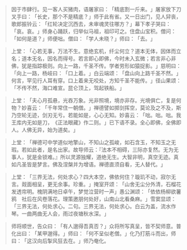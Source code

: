 > 因于市肆行。见一客人买猪肉，语屠家曰：​「精底割一斤来。​」屠家放下刀叉手曰：​「长史，那个不是精底？​」师于此有省。又一日出门，见人舁丧，歌郎振铃云：​「红轮决定沉西去，未审魂灵往哪方？​」幕下孝子哭曰：​「哀。哀。​」师身心踊跃，归举似马祖，祖印可之。住盘山宝积。僧问：​「如何是道？​」师便咄。僧曰：​「学人未晓？​」师曰：​「去。​」

> 上堂：​「心若无事，万法不生。意绝玄机，纤尘何立？道本无体，因体而立名；道本无名，因名而得号。若言即心即佛，今时未入玄微；若言非心非佛，犹是指踪极则。向上一路，千圣不传。学者劳形如猿捉影。​」慈明曰：​「向上一路，杨岐曰：​「口上着。​」白云端颂：​「盘山向上路千圣不然。​」何言，罕见行人耳有穿。口上着来无咬处，方知千圣不能传。​」径山果颂：​「不传不然，海口难宣。昆仑顶上，驾起铁船。​」

> 上堂：​「夫心月孤悬，光吞万象。光非照境，境亦非存。光境俱亡，复是何物？妙喜云：​「千年常住一朝僧。​」禅德譬如掷剑挥空，莫论及之不及，斯乃空轮无迹，剑刃无亏。若能如是，心心无知。妙喜云：​「咄。咄。咄。我王库内无如是刀，​《正法眼藏》作二则。​」已下语不录。全心即佛，全佛即人。人佛无异，始为道矣。​」

> 上堂：​「禅德可中学道似地擎山，不知山之孤峻，如石含玉，不知玉之无瑕。若如此者，是名出家。故导师云：『法本不相碍，三际亦复然。无为无事人，犹是金锁难。』所以灵源独耀，道绝无生。大智非明，真空无迹。真如凡圣皆是梦言。佛及涅槃并为增语。禅德直须自看，无人替代。​」

> 上堂：​「三界无法，何处求心？四大本空，佛依何住？璇玑不动，寂尔无言。觌面相呈，更无余事。珍重。​」掩室开颂：​「山舍无尘分外清，石榴花发透帘明。槐阴满地日卓午，梦觉泣营时一声」愚公渊颂：​「依依杨柳欲薯鸦　社后在风卷落花。理策邀朋何处好，山南山北看桑麻。​」雪窦显颂：​「三界无法，何处求心。二句。三界无法，何处求心。白云为盖，流水作琴。一曲两曲无人会，雨过夜塘秋水深。​」

> 师将顺世，告众曰：​「有人邈得吾真否？​」众将所写真呈，皆不契师意。普化出曰：​「某甲邈得。​」师曰：​「何不呈似老僧。​」化乃打筋斗而出，师曰：​「这汉向后掣风狂去在。​」师乃奄化。


